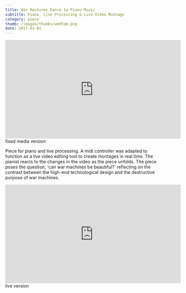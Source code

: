 ```yaml
---
title: War Machines Dance to Piano Music
subtitle: Piano, Live Processing & Live Video Montage
category: piece
thumb: /images/thumbs/wmdtpm.png
date: 2017-01-01
---
```


<iframe width="560" height="315" src="https://www.youtube.com/embed/1thRNRhm7M8" title="YouTube video player" frameborder="0" allow="accelerometer; autoplay; clipboard-write; encrypted-media; gyroscope; picture-in-picture" allowfullscreen></iframe>
fixed media version

Piece for piano and live processing. A midi controller was adapted to function as a live video editing tool to create montages in real time. The pianist reacts to the changes in the video as the piece unfolds. The piece poses the question, 'can war machines be beautiful?' reflecting on the contrast between the high-end technological design and the destructive purpose of war machines.

<iframe width="560" height="315" src="https://www.youtube.com/embed/c1OJXGDb6JI" frameborder="0" allow="accelerometer; autoplay; encrypted-media; gyroscope; picture-in-picture" allowfullscreen></iframe>
live version
